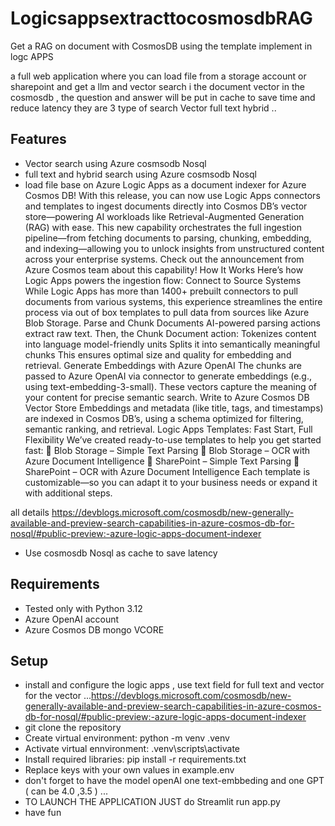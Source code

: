 # LogicsappsextracttocosmosdbRAG
Get  a RAG on document with CosmosDB using the template implement in logc APPS 

a full web application where you can load file from a storage account or sharepoint and get a  llm and vector search i the document vector in the cosmosdb , the question and  answer will be put in  cache to save time and reduce latency 
 they are 3 type of search 
   Vector 
  full text 
  hybrid ..


## Features
- Vector search using Azure cosmsodb Nosql
- full text and hybrid search using Azure cosmsodb Nosql
- load file base on Azure Logic Apps as a document indexer for Azure Cosmos DB!
With this release, you can now use Logic Apps connectors and templates to ingest documents directly into Cosmos DB’s vector store—powering AI workloads like Retrieval-Augmented Generation (RAG) with ease.
This new capability orchestrates the full ingestion pipeline—from fetching documents to parsing, chunking, embedding, and indexing—allowing you to unlock insights from unstructured content across your enterprise systems.
Check out the announcement from Azure Cosmos team about this capability!
How It Works
Here’s how Logic Apps powers the ingestion flow:
  Connect to Source Systems
  While Logic Apps has more than 1400+ prebuilt connectors to pull documents from various systems, this experience streamlines the entire process via out of box templates to pull data from sources like Azure Blob Storage.
  Parse and Chunk Documents
  AI-powered parsing actions extract raw text. Then, the Chunk Document action:
  Tokenizes content into language model-friendly units
  Splits it into semantically meaningful chunks
  This ensures optimal size and quality for embedding and retrieval.
  Generate Embeddings with Azure OpenAI
  The chunks are passed to Azure OpenAI via connector to generate embeddings (e.g., using text-embedding-3-small). These vectors capture the meaning of your content for precise semantic search.
  Write to Azure Cosmos DB Vector Store
  Embeddings and metadata (like title, tags, and timestamps) are indexed in Cosmos DB’s, using a schema optimized for filtering, semantic ranking, and retrieval.
  Logic Apps Templates: Fast Start, Full Flexibility
  We’ve created ready-to-use templates to help you get started fast:
    📄 Blob Storage – Simple Text Parsing
    🧾 Blob Storage – OCR with Azure Document Intelligence
    📁 SharePoint – Simple Text Parsing
    🧠 SharePoint – OCR with Azure Document Intelligence
    Each template is customizable—so you can adapt it to your business needs or expand it with additional steps.

all details https://devblogs.microsoft.com/cosmosdb/new-generally-available-and-preview-search-capabilities-in-azure-cosmos-db-for-nosql/#public-preview:-azure-logic-apps-document-indexer


- Use cosmosdb Nosql as cache to save latency

## Requirements
- Tested only with Python 3.12
- Azure OpenAI account
- Azure Cosmos DB mongo VCORE

## Setup
- install and configure the logic apps , use text field for full text and vector for the vector ...https://devblogs.microsoft.com/cosmosdb/new-generally-available-and-preview-search-capabilities-in-azure-cosmos-db-for-nosql/#public-preview:-azure-logic-apps-document-indexer
- git clone the repository 
- Create virtual environment: python -m venv .venv
- Activate virtual ennvironment: .venv\scripts\activate
- Install required libraries: pip install -r requirements.txt
- Replace keys with your own values in example.env
- don't forget to have the model openAI one text-embbeding and one GPT ( can be 4.0 ,3.5 ) ...
- TO LAUNCH THE APPLICATION JUST do Streamlit run app.py
- have fun

